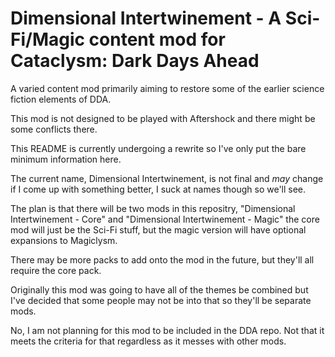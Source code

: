 # Dimensional Intertwinement - A Sci-Fi/Magic content mod for Cataclysm: Dark Days Ahead

A varied content mod primarily aiming to restore some of the earlier science fiction elements of DDA.

This mod is not designed to be played with Aftershock and there might be some conflicts there.

This README is currently undergoing a rewrite so I've only put the bare minimum information here.


The current name, Dimensional Intertwinement, is not final and *may* change if I come up with something better, I suck at names though so we'll see.

The plan is that there will be two mods in this repositry, "Dimensional Intertwinement - Core" and "Dimensional Intertwinement - Magic" the core mod will just be the Sci-Fi stuff, but the magic version will have optional expansions to Magiclysm.

There may be more packs to add onto the mod in the future, but they'll all require the core pack.

Originally this mod was going to have all of the themes be combined but I've decided that some people may not be into that so they'll be separate mods.

No, I am not planning for this mod to be included in the DDA repo. Not that it meets the criteria for that regardless as it messes with other mods.
